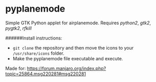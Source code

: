 # pyplanemode
Simple GTK Python applet for airplanemode.
Requires *python2*, *gtk2*, *pygtk2*, *rfkill*

######Install instructions:

- `git clone` the repository and then move the icons to your `/usr/share/icons` folder.
- Make the pyplanemode file executable and execute.


Made for: https://forum.manjaro.org/index.php?topic=25864.msg220281#msg220281
